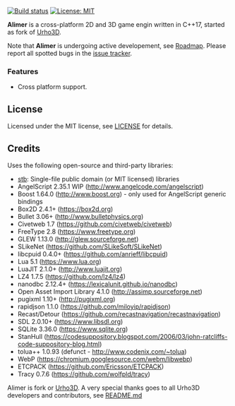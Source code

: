[![Build status](https://github.com/amerkoleci/alimer_urho/workflows/Build/badge.svg)](https://github.com/amerkoleci/alimer_urho/actions)
[![License: MIT](https://img.shields.io/badge/License-MIT-green.svg)](https://github.com/amerkoleci/alimer/blob/main/LICENSE)

**Alimer** is a cross-platform 2D and 3D game engin written in C++17, started as fork of [Urho3D](http://urho3d.github.io/). 

Note that **Alimer** is undergoing active developement, see [Roadmap](https://github.com/amerkoleci/alimer_urho/projects/1). Please report all spotted bugs in the [issue tracker](https://github.com/amerkoleci/alimer/issues).

### Features
- Cross platform support.

## License
Licensed under the MIT license, see [LICENSE](https://github.com/amerkoleci/alimer_urho/blob/main/LICENSE) for details.

## Credits

Uses the following open-source and third-party libraries:

- [stb](https://github.com/nothings/stb): Single-file public domain (or MIT licensed) libraries
- AngelScript 2.35.1 WIP (http://www.angelcode.com/angelscript)
- Boost 1.64.0 (http://www.boost.org) - only used for AngelScript generic bindings
- Box2D 2.4.1+ (https://box2d.org)
- Bullet 3.06+ (http://www.bulletphysics.org)
- Civetweb 1.7 (https://github.com/civetweb/civetweb)
- FreeType 2.8 (https://www.freetype.org)
- GLEW 1.13.0 (http://glew.sourceforge.net)
- SLikeNet (https://github.com/SLikeSoft/SLikeNet)
- libcpuid 0.4.0+ (https://github.com/anrieff/libcpuid)
- Lua 5.1 (https://www.lua.org)
- LuaJIT 2.1.0+ (http://www.luajit.org)
- LZ4 1.7.5 (https://github.com/lz4/lz4)
- nanodbc 2.12.4+ (https://lexicalunit.github.io/nanodbc)
- Open Asset Import Library 4.1.0 (http://assimp.sourceforge.net)
- pugixml 1.10+ (http://pugixml.org)
- rapidjson 1.1.0 (https://github.com/miloyip/rapidjson)
- Recast/Detour (https://github.com/recastnavigation/recastnavigation)
- SDL 2.0.10+ (https://www.libsdl.org)
- SQLite 3.36.0 (https://www.sqlite.org)
- StanHull (https://codesuppository.blogspot.com/2006/03/john-ratcliffs-code-suppository-blog.html)
- tolua++ 1.0.93 (defunct - http://www.codenix.com/~tolua)
- WebP (https://chromium.googlesource.com/webm/libwebp)
- ETCPACK (https://github.com/Ericsson/ETCPACK)
- Tracy 0.7.6 (https://github.com/wolfpld/tracy)

Alimer is fork or [Urho3D](https://github.com/urho3d/Urho3D). A very special thanks goes to all Urho3D developers and contributors, see [README.md](https://github.com/urho3d/Urho3D/blob/master/README.md)
